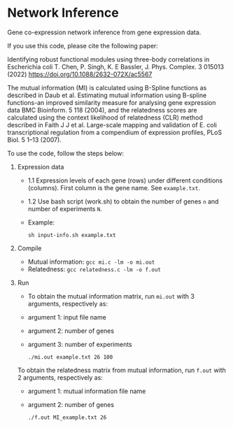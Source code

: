 # Network Inference

Gene co-expression network inference from gene expression data.

If you use this code, please cite the following paper: 

Identifying robust functional modules using three-body correlations in Escherichia coli
T. Chen, P. Singh, K. E Bassler, J. Phys. Complex. 3 015013 (2022)
https://doi.org/10.1088/2632-072X/ac5567 

The mutual information (MI) is calculated using B-Spline functions as described in Daub et al. Estimating mutual information using B-spline functions-an improved similarity measure for analysing gene expression data BMC Bioinform. 5 118 (2004), and the relatedness scores are calculated using the context likelihood of relatedness (CLR) method described in Faith J J et al. Large-scale mapping and validation of E. coli transcriptional regulation from a compendium of expression profiles, PLoS Biol. 5 1–13 (2007).

To use the code, follow the steps below:

1. Expression data

	* 1.1 Expression levels of each gene (rows) under different conditions (columns). First column is the gene name. See `example.txt`. 
	* 1.2 Use bash script (work.sh) to obtain the number of genes `n` and number of experiments `N`. 
	* Example:

		`sh input-info.sh example.txt` 


2. Compile

	* Mutual information: 
		`gcc mi.c -lm -o mi.out`
	* Relatedness:
		`gcc relatedness.c -lm -o f.out`


3. Run
	* To obtain the mutual information matrix, run `mi.out` with 3 arguments, respectively as:
	* argument 1: input file name
	* argument 2: number of genes
	* argument 3: number of experiments

		`./mi.out example.txt 26 100`

	To obtain the relatedness matrix from mutual information, run `f.out` with 2 arguments, respectively as:
	* argument 1: mutual information file name
	* argument 2: number of genes

		`./f.out MI_example.txt 26`